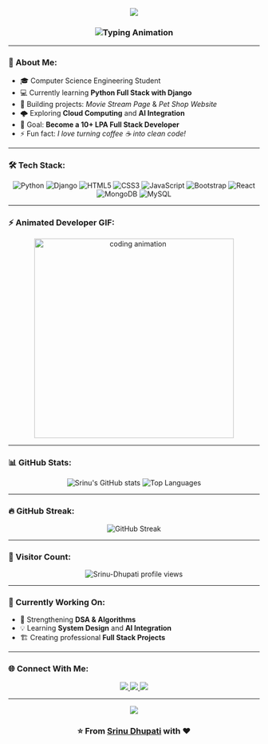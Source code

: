 <!-- Animated Header --> 


<p align="center">
  <img src="https://capsule-render.vercel.app/api?type=waving&color=0:00C0FF,100:0078FF&height=200&section=header&text=Hey+👋,+I'm+Srinu+Dhupati!&fontSize=45&fontColor=ffffff&animation=twinkling&fontAlignY=35"/>
</p>

<!-- Animated Typing -->
<h3 align="center">
  <img src="https://readme-typing-svg.herokuapp.com?font=Fira+Code&pause=1000&color=00F7FF&center=true&vCenter=true&width=600&lines=Python+Full+Stack+Developer;Django+%7C+React+%7C+MongoDB+%7C+MySQL;AI+and+Cloud+Enthusiast;Passionate+about+Building+Real+World+Projects!" alt="Typing Animation" />
</h3>

---

### 💫 About Me:
- 🎓 Computer Science Engineering Student  
- 💻 Currently learning **Python Full Stack with Django**  
- 🚀 Building projects: *Movie Stream Page* & *Pet Shop Website*  
- 🌩️ Exploring **Cloud Computing** and **AI Integration**  
- 🎯 Goal: **Become a 10+ LPA Full Stack Developer**  
- ⚡ Fun fact: *I love turning coffee ☕ into clean code!*

---

### 🛠️ Tech Stack:
<div align="center">

![Python](https://img.shields.io/badge/Python-3776AB?style=for-the-badge&logo=python&logoColor=white)
![Django](https://img.shields.io/badge/Django-092E20?style=for-the-badge&logo=django&logoColor=white)
![HTML5](https://img.shields.io/badge/HTML5-E34F26?style=for-the-badge&logo=html5&logoColor=white)
![CSS3](https://img.shields.io/badge/CSS3-1572B6?style=for-the-badge&logo=css3&logoColor=white)
![JavaScript](https://img.shields.io/badge/JavaScript-F7DF1E?style=for-the-badge&logo=javascript&logoColor=black)
![Bootstrap](https://img.shields.io/badge/Bootstrap-563D7C?style=for-the-badge&logo=bootstrap&logoColor=white)
![React](https://img.shields.io/badge/React-20232A?style=for-the-badge&logo=react&logoColor=61DAFB)
![MongoDB](https://img.shields.io/badge/MongoDB-4EA94B?style=for-the-badge&logo=mongodb&logoColor=white)
![MySQL](https://img.shields.io/badge/MySQL-005C84?style=for-the-badge&logo=mysql&logoColor=white)

</div>

---

### ⚡ Animated Developer GIF:
<p align="center">
  <img src="https://media.tenor.com/NOYF3f82b_gAAAAC/programmer.gif" width="400" alt="coding animation"/>
</p>

---

### 📊 GitHub Stats:
<div align="center">

![Srinu's GitHub stats](https://github-readme-stats.vercel.app/api?username=Srinu-Dhupati&show_icons=true&theme=radical&hide_border=true&include_all_commits=true&count_private=true)
![Top Languages](https://github-readme-stats.vercel.app/api/top-langs/?username=Srinu-Dhupati&layout=compact&theme=radical&hide_border=true)

</div>

---

### 🔥 GitHub Streak:
<p align="center">
  <img src="https://streak-stats.demolab.com/?user=Srinu-Dhupati&theme=radical&hide_border=true" alt="GitHub Streak"/>
</p>



---

### 👀 Visitor Count:
<p align="center">
  <img src="https://komarev.com/ghpvc/?username=Srinu-Dhupati&label=Visitors&color=0e75b6&style=for-the-badge" alt="Srinu-Dhupati profile views" />
</p>

---

### 🧠 Currently Working On:
- 🧩 Strengthening **DSA & Algorithms**  
- 💡 Learning **System Design** and **AI Integration**  
- 🏗️ Creating professional **Full Stack Projects**

---

### 🌐 Connect With Me:
<div align="center">
<a href="https://www.linkedin.com/in/srinivasu-fullstack-dev" target="_blank">
  <img src="https://img.shields.io/badge/LinkedIn-0077B5?style=for-the-badge&logo=linkedin&logoColor=white"/>
</a>
<a href="mailto:dhupatisrinivasu@gmail.com">
  <img src="https://img.shields.io/badge/Gmail-D14836?style=for-the-badge&logo=gmail&logoColor=white"/>
</a>
<a href="https://github.com/Srinu-Dhupati" target="_blank">
  <img src="https://img.shields.io/badge/GitHub-100000?style=for-the-badge&logo=github&logoColor=white"/>
</a>
</div>

---

<!-- Footer Banner -->
<p align="center">
  <img src="https://capsule-render.vercel.app/api?type=waving&color=0:0078FF,100:00C0FF&height=120&section=footer"/>
</p>

<h3 align="center">⭐️ From <a href="https://github.com/Srinu-Dhupati">Srinu Dhupati</a> with ❤️</h3>

